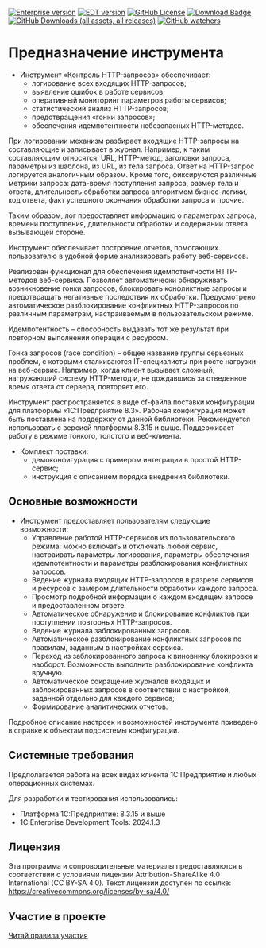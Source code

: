 [![Enterprise version](https://img.shields.io/badge/1С%3AПредприятие-8.3.24.1761-blue)](https://releases.1c.ru/version_files?nick=Platform83&ver=8.3.24.1761)
[![EDT version](https://img.shields.io/badge/EDT-2024.1.3-blue)](https://releases.1c.ru/version_files?nick=DevelopmentTools10&ver=2024.1.3)
[![GitHub License](https://img.shields.io/github/license/rarus/safe-rest-api-1c)](https://github.com/rarus/safe-rest-api-1c/blob/main/LICENSE)
[![Download Badge](https://img.shields.io/badge/download-Safe_REST_API.cf-blue)](https://github.com/rarus/safe-rest-api-1c/releases/latest/download/Safe_REST_API.cf)
[![GitHub Downloads (all assets, all releases)](https://img.shields.io/github/downloads/rarus/safe-rest-api-1c/total)](https://github.com/rarus/safe-rest-api-1c/releases)
[![GitHub watchers](https://img.shields.io/github/watchers/rarus/safe-rest-api-1c)](https://github.com/rarus/safe-rest-api-1c)


# Предназначение инструмента

- Инструмент «Контроль HTTP-запросов» обеспечивает: 
	- логирование всех входящих HTTP-запросов; 
	- выявление ошибок в работе сервисов; 
	- оперативный мониторинг параметров работы сервисов;
	- статистический анализ HTTP-запросов; 
	- предотвращения «гонки запросов»;
	- обеспечения идемпотентности небезопасных HTTP-методов.

При логировании механизм разбирает входящие HTTP-запросы на  составляющие и 
записывает в журнал. Например, к таким составляющим относятся: URL, HTTP-метод,
заголовки запроса, параметры из шаблона, из URL, из тела запроса. Ответ на HTTP-запрос
логируется аналогичным образом. Кроме того, фиксируются различные метрики запроса:
дата-время поступления запроса, размер тела и ответа, длительность обработки запроса
алгоритмом бизнес-логики, код ответа, факт успешного окончания обработки запроса и
прочие.

Таким образом, лог предоставляет информацию о параметрах запроса, времени
поступления, длительности обработки и содержании ответа вызывающей стороне.

Инструмент обеспечивает построение отчетов, помогающих пользователю в удобной
форме анализировать работу веб-сервисов.

Реализован функционал для обеспечения идемпотентности HTTP-методов веб-сервиса.
Позволяет автоматически обнаруживать возникновение гонки запросов, блокировать
конфликтные запросы и предотвращать негативные последствия их обработки.
Предусмотрено автоматическое разблокирование конфликтных HTTP-запросов по
различным параметрам, настраиваемым в пользовательском режиме.

Идемпотентность – способность выдавать тот же результат при повторном
выполнении операции с ресурсом.

Гонка запросов (race condition) – общее название группы серьезных проблем, с
которыми сталкиваются IT-специалисты при росте нагрузки на веб-сервис.
Например, когда клиент вызывает сложный, нагружающий систему HTTP-метод и,
не дождавшись за отведенное время ответа от сервера, повторяет его.
 
Инструмент распространяется в виде cf-файла поставки конфигурации для платформы
«1С:Предприятие 8.3». Рабочая конфигурация может быть поставлена на поддержку от
данной библиотеки. Рекомендуется использовать с версией платформы 8.3.15 и выше.
Поддерживает работу в режиме тонкого, толстого и веб-клиента.

- Комплект поставки:
	- демоконфигурация с примером интеграции в простой HTTP-сервис;
	- инструкция с описанием порядка внедрения библиотеки.


## Основные возможности

- Инструмент предоставляет пользователям следующие возможности:
	- Управление работой HTTP-сервисов из пользовательского режима: можно
	  включать и отключать любой сервис, настраивать параметры логирования,
	  параметры обеспечения идемпотентности и параметры разблокирования
	  конфликтных запросов.
	- Ведение журнала входящих HTTP-запросов в разрезе сервисов и ресурсов с
	  замером длительности обработки каждого запроса.
	- Просмотр подробной информации о каждом входящем запросе и предоставленном
	  ответе.
	- Автоматическое обнаружение и блокирование конфликтов при поступлении
	  повторных HTTP-запросов.
	- Ведение журнала заблокированных запросов.
	- Автоматическое разблокирование конфликтных запросов по правилам, заданным в
	  настройках сервиса.
	- Переход из заблокированного запроса к виновнику блокировки и наоборот.
	  Возможность выполнить разблокирование конфликта вручную.
	- Автоматическое сокращение журналов входящих и заблокированных запросов в
	  соответствии с настройкой, заданной отдельно для каждого сервиса;
	- Формирование аналитических отчетов.

Подробное описание настроек и возможностей инструмента приведено в справке к
объектам подсистемы конфигурации.

## Системные требования

Предполагается работа на всех видах клиента 1С:Предприятие и любых операционных системах.

Для разработки и тестирования использовались:
- Платформа 1С:Предприятие: 8.3.15 и выше
- 1C:Enterprise Development Tools: 2024.1.3

## Лицензия

Эта программа и сопроводительные материалы предоставляются в соответствии с условиями лицензии Attribution-ShareAlike 4.0 International (CC BY-SA 4.0). Текст лицензии доступен по ссылке: https://creativecommons.org/licenses/by-sa/4.0/

## Участие в проекте

[Читай правила участия](CONTRIBUTING.md)

